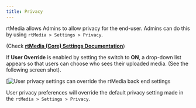 ```yaml
---
title: Privacy
---
```


rtMedia allows Admins to allow privacy for the end-user. Admins can do this by using `rtMedia > Settings > Privacy`.

(Check **[rtMedia (Core) Settings Documentation](http://docs.rtcamp.com/rtmedia/getting-started/settings/#Privacy)**)

If **User Override** is enabled by setting the switch to **ON**, a drop-down list appears so that users can choose who sees their uploaded media. (See the following screen shot).

[![User privacy settings can override the rtMedia back end settings](https://rtcamp.com/wp-content/uploads/2013/09/UsersSettingPrivacyBuddyPressUpdates.png)

User privacy preferences will override the default privacy setting made in the `rtMedia > Settings > Privacy`.
